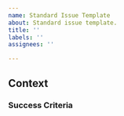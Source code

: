 ```yaml
---
name: Standard Issue Template
about: Standard issue template.
title: ''
labels: ''
assignees: ''

---
```


## Context


### Success Criteria
